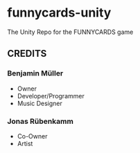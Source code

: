 # funnycards-unity
 The Unity Repo for the FUNNYCARDS game

## CREDITS
### Benjamin Müller
- Owner
- Developer/Programmer
- Music Designer

### Jonas Rübenkamm
- Co-Owner
- Artist
